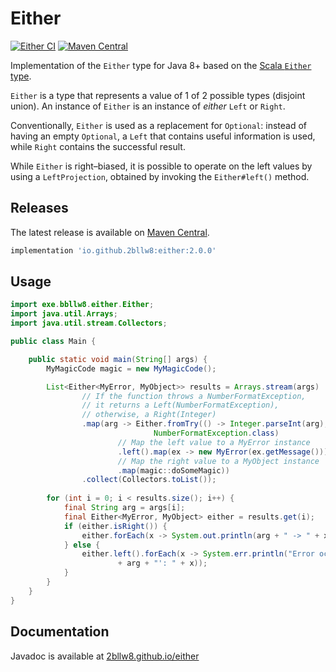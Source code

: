 # Either

[![Either CI](https://github.com/2bllw8/either/actions/workflows/main.yml/badge.svg)](https://github.com/2bllw8/either/actions/workflows/main.yml)
[![Maven Central](https://img.shields.io/maven-central/v/io.github.2bllw8/either)](https://search.maven.org/artifact/io.github.2bllw8/either)

Implementation of the `Either` type for Java 8+ based on the
[Scala `Either` type](https://scala-lang.org/api/3.x/scala/util/Either.html).

`Either` is a type that represents a value of 1 of 2 possible types (disjoint union). An instance of `Either` is an
instance of _either_ `Left` or `Right`.

Conventionally, `Either` is used as a replacement for `Optional`: instead of having an empty
`Optional`, a `Left` that contains useful information is used, while `Right` contains the successful result.

While `Either` is right–biased, it is possible to operate on the left values by using a
`LeftProjection`, obtained by invoking the `Either#left()` method.

## Releases

The latest release is available on [Maven Central](https://search.maven.org/artifact/io.github.2bllw8/either/2.0.0/jar).

```groovy
implementation 'io.github.2bllw8:either:2.0.0'
```

## Usage

```java
import exe.bbllw8.either.Either;
import java.util.Arrays;
import java.util.stream.Collectors;

public class Main {

    public static void main(String[] args) {
        MyMagicCode magic = new MyMagicCode();

        List<Either<MyError, MyObject>> results = Arrays.stream(args)
                // If the function throws a NumberFormatException,
                // it returns a Left(NumberFormatException),
                // otherwise, a Right(Integer)
                .map(arg -> Either.fromTry(() -> Integer.parseInt(arg), 
                                NumberFormatException.class)
                        // Map the left value to a MyError instance
                        .left().map(ex -> new MyError(ex.getMessage()))
                        // Map the right value to a MyObject instance
                        .map(magic::doSomeMagic))
                .collect(Collectors.toList());
        
        for (int i = 0; i < results.size(); i++) {
            final String arg = args[i];
            final Either<MyError, MyObject> either = results.get(i);
            if (either.isRight()) {
                either.forEach(x -> System.out.println(arg + " -> " + x));
            } else {
                either.left().forEach(x -> System.err.println("Error occurred for '" 
                        + arg + "': " + x));
            }
        }
    }
}
```

## Documentation

Javadoc is available at [2bllw8.github.io/either](https://2bllw8.github.io/either)